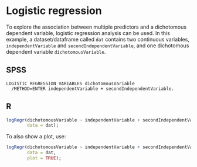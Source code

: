 # Logistic regression

To explore the association between multiple predictors and a dichotomous dependent variable, logistic regression analysis can be used. In this example, a dataset/dataframe called `dat` contains two continuous variables, `independentVariable` and `secondIndependentVariable`, and one dichotomous dependent variable `dichotomousVariable`.

## SPSS

```
LOGISTIC REGRESSION VARIABLES dichotomousVariable
  /METHOD=ENTER independentVariable + secondIndependentVariable.
```

## R

```r
logRegr(dichotomousVariable ~ independentVariable + secondIndependentVariable,
        data = dat);
```

To also show a plot, use:

```r
logRegr(dichotomousVariable ~ independentVariable + secondIndependentVariable,
        data = dat,
        plot = TRUE);
```
